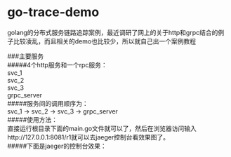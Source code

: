 # go-trace-demo
golang的分布式服务链路追踪案例，最近调研了网上的关于http和grpc结合的例子比较凌乱，而且相关的demo也比较少，所以就自己出一个案例教程

###主要服务  
#####4个http服务和一个rpc服务：   
svc_1  
svc_2  
svc_3  
grpc_server  
#####服务间的调用顺序为：  
svc_1 -> svc_2 -> svc_3 -> grpc_server  
#####使用方法：  
直接运行根目录下面的main.go文件就可以了，然后在浏览器访问输入http://127.0.0.1:8081/r1就可以去jaeger控制台看效果图了。  
#####下面是jaeger的控制台效果：  

